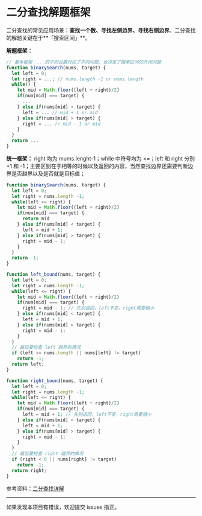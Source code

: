 # 二分查找解题框架

二分查找的常见应用场景：**查找一个数、寻找左侧边界、寻找右侧边界**。二分查找的解题关键在于**「搜索区间」**。

**解题框架：**

```js
// 基本框架：...的不同设置对应了不同问题，也决定了搜索区间的开闭问题
function binarySearch(nums, target) {
  let left = 0;
  let right = ...; // nums.length -1 or nums.length
  while() {
    let mid = Math.floor((left + right)/2)
  	if(num[mid] === target) {
      ...
    } else if(nums[mid] < target) {
      left = ... // mid + 1 or mid
    } else if(nums[mid] > target) {
      right = ... // mid - 1 or mid
    }
  }
  return ...    
}
```

**统一框架：** right 均为 mums.lenght-1；while 中符号均为 <=；left 和 right 分别 +1 和 -1；主要区别在于相等的时候以及返回的内容，当然查找边界还需要判断边界是否越界以及是否就是目标值；

```js
function binarySearch(nums, target) {
  let left = 0;
  let right = nums.length -1;
  while(left <= right) {
    let mid = Math.floor((left + right)/2)
  	if(num[mid] === target) {
      return mid
    } else if(nums[mid] < target) {
      left = mid + 1;
    } else if(nums[mid] > target) {
      right = mid - 1; 
    }
  }
  return -1;    
}

function left_bound(nums, target) {
  let left = 0;
  let right = nums.length -1;
  while(left <= right) {
    let mid = Math.floor((left + right)/2)
  	if(num[mid] === target) {
      right = mid - 1; // 先别返回，left不变，right需要缩小
    } else if(nums[mid] < target) {
      left = mid + 1;
    } else if(nums[mid] > target) {
      right = mid - 1; 
    }
  }
  // 最后要检查 left 越界的情况
  if (left >= nums.length || nums[left] != target)
    return -1;
  return left;    
}

function right_bound(nums, target) {
  let left = 0;
  let right = nums.length -1;
  while(left <= right) {
    let mid = Math.floor((left + right)/2)
  	if(num[mid] === target) {
      left = mid + 1; // 先别返回，left不变，right需要缩小
    } else if(nums[mid] < target) {
      left = mid + 1;
    } else if(nums[mid] > target) {
      right = mid - 1; 
    }
  }
  // 最后要检查 right 越界的情况
  if (right < 0 || nums[right] != target)
    return -1;
  return right;    
}
```

参考资料：[二分查找详解](https://github.com/labuladong/fucking-algorithm/blob/master/算法思维系列/二分查找详解.md)

------

如果发现本项目有错误，欢迎提交 issues 指正。